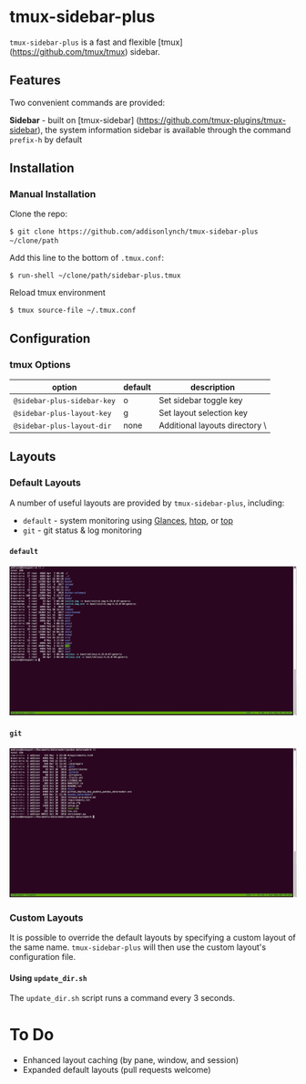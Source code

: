 # tmux-sidebar-plus

``tmux-sidebar-plus`` is a fast and flexible [tmux]
(https://github.com/tmux/tmux) sidebar.

## Features

Two convenient commands are provided:

**Sidebar** - built on [tmux-sidebar]
(https://github.com/tmux-plugins/tmux-sidebar), the system information sidebar
is available through the command ``prefix-h`` by default


## Installation

### Manual Installation

Clone the repo:

```
$ git clone https://github.com/addisonlynch/tmux-sidebar-plus ~/clone/path
```

Add this line to the bottom of ``.tmux.conf``:

```
$ run-shell ~/clone/path/sidebar-plus.tmux
```

Reload tmux environment

```
$ tmux source-file ~/.tmux.conf
```

## Configuration


### tmux Options

| option | default | description    |
|-------|------|---|
| ``@sidebar-plus-sidebar-key``  | o | Set sidebar toggle key |
| ``@sidebar-plus-layout-key`` | g | Set layout selection key |
| ``@sidebar-plus-layout-dir`` | none | Additional layouts directory \


## Layouts

### Default Layouts

A number of useful layouts are provided by ``tmux-sidebar-plus``, including:

* ``default`` - system monitoring using [Glances](https://nicolargo.github.io/glances/),
  [htop](https://hisham.hm/htop/), or [top](https://linux.die.net/man/1/top)
* ``git`` - git status & log monitoring

#### ``default``

![Default Layout](/img/default_small.gif)

#### ``git``

![Git Layout](/img/git_small.gif)

### Custom Layouts

It is possible to override the default layouts by specifying a custom layout of
the same name. ``tmux-sidebar-plus`` will then use the custom layout's
configuration file.

#### Using ``update_dir.sh``

The ``update_dir.sh`` script runs a command every 3 seconds.

# To Do

* Enhanced layout caching (by pane, window, and session)
* Expanded default layouts (pull requests welcome)

